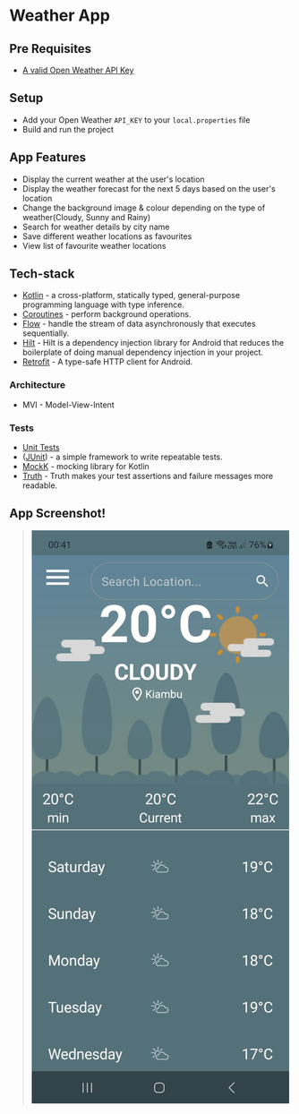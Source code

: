 # Weather App


## Pre Requisites
- [A valid Open Weather API Key](https://openweathermap.org/appid)

## Setup
- Add your Open Weather `API_KEY` to your `local.properties` file
- Build and run the project

## App Features

* Display the current weather at the user's location
* Display the weather forecast for the next 5 days based on the user's location
* Change the background image & colour depending on the type of weather(Cloudy, Sunny and Rainy)
* Search for weather details by city name
* Save different weather locations as favourites
* View list of favourite weather locations

## Tech-stack
* [Kotlin](https://kotlinlang.org/) - a cross-platform, statically typed, general-purpose programming language with type inference.
* [Coroutines](https://kotlinlang.org/docs/reference/coroutines-overview.html) - perform background operations.
* [Flow](https://kotlinlang.org/docs/reference/coroutines/flow.html) - handle the stream of data asynchronously that executes sequentially.
* [Hilt](https://developer.android.com/training/dependency-injection/hilt-android) - Hilt is a dependency injection library for Android that reduces the boilerplate of doing manual dependency injection in your project.
* [Retrofit](https://square.github.io/retrofit/) - A type-safe HTTP client for Android.

### Architecture
* MVI - Model-View-Intent

### Tests
* [Unit Tests](https://en.wikipedia.org/wiki/Unit_testing) 
* ([JUnit](https://junit.org/junit4/)) - a simple framework to write repeatable tests.
* [MockK](https://github.com/mockk) - mocking library for Kotlin
* [Truth](https://github.com/google/truth) - Truth makes your test assertions and failure messages more readable.

## App Screenshot!
> ![](screenshot.jpeg)



